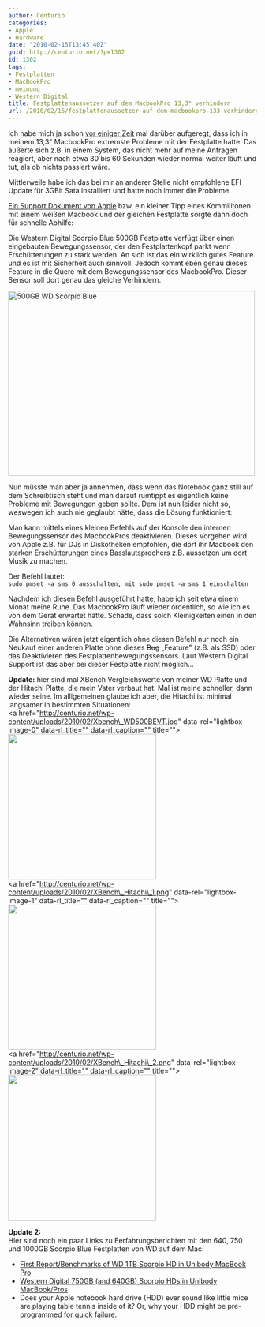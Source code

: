 ```yaml
---
author: Centurio
categories:
- Apple
- Hardware
date: "2010-02-15T13:45:40Z"
guid: http://centurio.net/?p=1302
id: 1302
tags:
- Festplatten
- MacBookPro
- meinung
- Western Digital
title: Festplattenaussetzer auf dem MacbookPro 13,3" verhindern
url: /2010/02/15/festplattenaussetzer-auf-dem-macbookpro-133-verhindern/
---
```

Ich habe mich ja schon [vor einiger Zeit](http://centurio.net/2009/10/23/macbook-pro-13-zoll-snow-leopard-10-6-und-der-festplattenwechsel/) mal darüber aufgeregt, dass ich in meinem 13,3" MacbookPro extremste Probleme mit der Festplatte hatte. Das äußerte sich z.B. in einem System, das nicht mehr auf meine Anfragen reagiert, aber nach etwa 30 bis 60 Sekunden wieder normal weiter läuft und tut, als ob nichts passiert wäre.

Mittlerweile habe ich das bei mir an anderer Stelle nicht empfohlene EFI Update für 3GBit Sata installiert und hatte noch immer die Probleme.

<!--more-->

[Ein Support Dokument von Apple](http://support.apple.com/kb/HT1934?viewlocale=de_DE) bzw. ein kleiner Tipp eines Kommilitonen mit einem weißen Macbook und der gleichen Festplatte sorgte dann doch für schnelle Abhilfe:

Die Western Digital Scorpio Blue 500GB Festplatte verfügt über einen eingebauten Bewegungssensor, der den Festplattenkopf parkt wenn Erschütterungen zu stark werden. An sich ist das ein wirklich gutes Feature und es ist mit Sicherheit auch sinnvoll. Jedoch kommt eben genau dieses Feature in die Quere mit dem Bewegungssensor des MacbookPro. Dieser Sensor soll dort genau das gleiche Verhindern.

[<img loading="lazy" src="http://farm4.static.flickr.com/3342/3220142543_013b020247.jpg" width="500" height="375" alt="500GB WD Scorpio Blue" />](http://www.flickr.com/photos/rbitting/3220142543/ "500GB WD Scorpio Blue von Bitman bei Flickr")

Nun müsste man aber ja annehmen, dass wenn das Notebook ganz still auf dem Schreibtisch steht und man darauf rumtippt es eigentlich keine Probleme mit Bewegungen geben sollte. Dem ist nun leider nicht so, weswegen ich auch nie geglaubt hätte, dass die Lösung funktioniert:

Man kann mittels eines kleinen Befehls auf der Konsole den internen Bewegungssensor des MacbookPros deaktivieren. Dieses Vorgehen wird von Apple z.B. für DJs in Diskotheken empfohlen, die dort ihr Macbook den starken Erschütterungen eines Basslautsprechers z.B. aussetzen um dort Musik zu machen. 

Der Befehl lautet:  
`sudo pmset -a sms 0 ausschalten, mit sudo pmset -a sms 1 einschalten`

Nachdem ich diesen Befehl ausgeführt hatte, habe ich seit etwa einem Monat meine Ruhe. Das MacbookPro läuft wieder ordentlich, so wie ich es von dem Gerät erwartet hätte. Schade, dass solch Kleinigkeiten einen in den Wahnsinn treiben können.

Die Alternativen wären jetzt eigentlich ohne diesen Befehl nur noch ein Neukauf einer anderen Platte ohne dieses <del datetime="2010-02-15T11:25:00+00:00">Bug</del> &#8222;Feature" (z.B. als SSD) oder das Deaktivieren des Festplattenbewegungssensors. Laut Western Digital Support ist das aber bei dieser Festplatte nicht möglich...

**Update:** hier sind mal XBench Vergleichswerte von meiner WD Platte und der Hitachi Platte, die mein Vater verbaut hat. Mal ist meine schneller, dann wieder seine. Im alllgemeinen glaube ich aber, die Hitachi ist minimal langsamer in bestimmten Situationen:  
<a href="http://centurio.net/wp-content/uploads/2010/02/Xbench\_WD500BEVT.jpg" data-rel="lightbox-image-0" data-rl\_title="" data-rl_caption="" title=""><img loading="lazy" src="http://centurio.net/wp-content/uploads/2010/02/Xbench_WD500BEVT-300x295.jpg" alt="" title="Xbench Erbegnisse meiner WD Scorpio Blue 500GB Festplatte" width="300" height="295" class="aligncenter size-medium wp-image-1306" srcset="https://centurio.net/wp-content/uploads/2010/02/Xbench_WD500BEVT-300x295.jpg 300w, https://centurio.net/wp-content/uploads/2010/02/Xbench_WD500BEVT.jpg 601w" sizes="(max-width: 300px) 100vw, 300px" /></a>  
<a href="http://centurio.net/wp-content/uploads/2010/02/XBench\_Hitachi\_1.png" data-rel="lightbox-image-1" data-rl\_title="" data-rl\_caption="" title=""><img loading="lazy" src="http://centurio.net/wp-content/uploads/2010/02/XBench_Hitachi_1-300x294.png" alt="" title="XBench Ergebnisse der Hitachi Festplatte meines Vaters: Test 1" width="300" height="294" class="aligncenter size-medium wp-image-1307" srcset="https://centurio.net/wp-content/uploads/2010/02/XBench_Hitachi_1-300x294.png 300w, https://centurio.net/wp-content/uploads/2010/02/XBench_Hitachi_1.png 524w" sizes="(max-width: 300px) 100vw, 300px" /></a>  
<a href="http://centurio.net/wp-content/uploads/2010/02/XBench\_Hitachi\_2.png" data-rel="lightbox-image-2" data-rl\_title="" data-rl\_caption="" title=""><img loading="lazy" src="http://centurio.net/wp-content/uploads/2010/02/XBench_Hitachi_2-300x296.png" alt="" title="XBench Ergebnisse der Hitachi Festplatte meines Vaters: Test 2" width="300" height="296" class="aligncenter size-medium wp-image-1308" srcset="https://centurio.net/wp-content/uploads/2010/02/XBench_Hitachi_2-300x296.png 300w, https://centurio.net/wp-content/uploads/2010/02/XBench_Hitachi_2.png 604w" sizes="(max-width: 300px) 100vw, 300px" /></a>

**Update 2:**  
Hier sind noch ein paar Links zu Eerfahrungsberichten mit den 640, 750 und 1000GB Scorpio Blue Festplatten von WD auf dem Mac:

  * [First Report/Benchmarks of WD 1TB Scorpio HD in Unibody MacBook Pro](http://www.xlr8yourmac.com/feedback/1TB_WD_Scorpio_in_Macs.html)
  * [Western Digital 750GB (and 640GB) Scorpio HDs in Unibody MacBook/Pros](http://www.xlr8yourmac.com/feedback/WD750GB_Scorpio_in_Macs.html)
  * Does your Apple notebook hard drive (HDD) ever sound like little mice are playing table tennis inside of it? Or, why your HDD might be pre-programmed for quick failure.